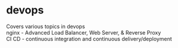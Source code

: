# devops

<div>Covers various topics in devops</div>
nginx - Advanced Load Balancer, Web Server, & Reverse Proxy
<br />
CI CD - continuous integration and continuous delivery/deployment
